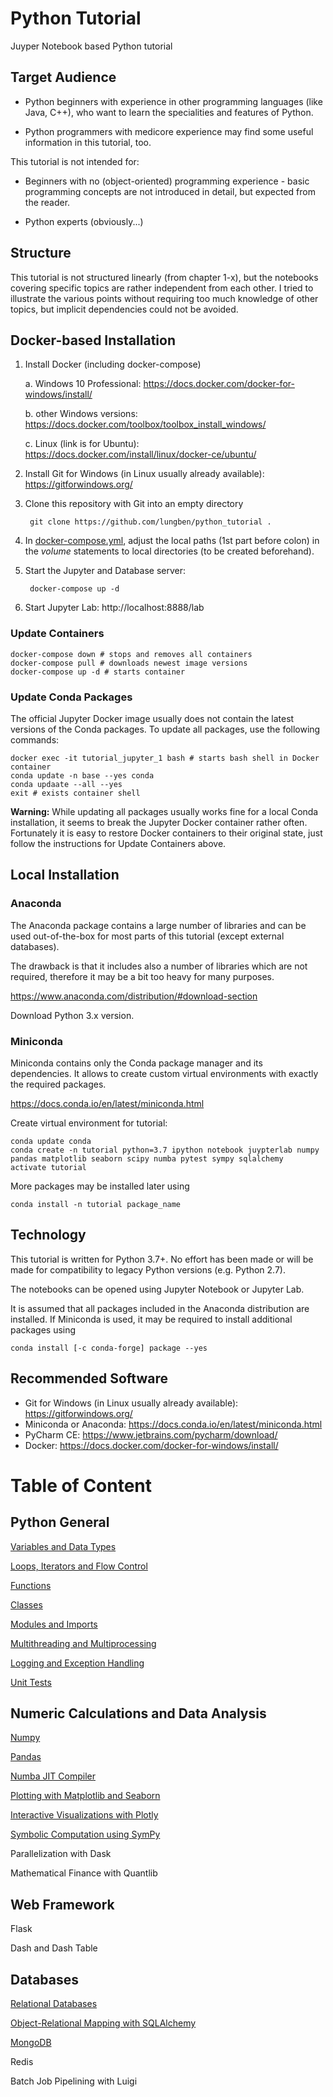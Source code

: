 # Python Tutorial
Juyper Notebook based Python tutorial

## Target Audience

* Python beginners with experience in other programming languages (like Java, C++), who want to learn the specialities and features of Python.

* Python programmers with medicore experience may find some useful information in this tutorial, too.

This tutorial is not intended for:

* Beginners with no (object-oriented) programming experience - basic programming concepts are not introduced in detail, but expected from the reader.

* Python experts (obviously...)

## Structure

This tutorial is not structured linearly (from chapter 1-x), but the notebooks covering specific topics are rather independent from each other.
I tried to illustrate the various points without requiring too much knowledge of other topics, but implicit dependencies could not be avoided.

## Docker-based Installation

1. Install Docker (including docker-compose)

    a. Windows 10 Professional: https://docs.docker.com/docker-for-windows/install/

    b. other Windows versions: https://docs.docker.com/toolbox/toolbox_install_windows/

    c. Linux (link is for Ubuntu): https://docs.docker.com/install/linux/docker-ce/ubuntu/

2. Install Git for Windows (in Linux usually already available): https://gitforwindows.org/

3. Clone this repository with Git into an empty directory

        git clone https://github.com/lungben/python_tutorial .


4. In [docker-compose.yml](docker-compose.yml), adjust the local paths (1st part before colon) in the *volume* statements to local directories (to be created beforehand).

5. Start the Jupyter and Database server:

        docker-compose up -d


6. Start Jupyter Lab: http://localhost:8888/lab

### Update Containers

    docker-compose down # stops and removes all containers
    docker-compose pull # downloads newest image versions
    docker-compose up -d # starts container
    
### Update Conda Packages

The official Jupyter Docker image usually does not contain the latest versions of the Conda packages.
To update all packages, use the following commands:

    docker exec -it tutorial_jupyter_1 bash # starts bash shell in Docker container
    conda update -n base --yes conda
    conda updaate --all --yes
    exit # exists container shell
    
__Warning:__ While updating all packages usually works fine for a local Conda installation, it seems to break the Jupyter Docker container rather often.
Fortunately it is easy to restore Docker containers to their original state, just follow the instructions for Update Containers above.

## Local Installation

### Anaconda

The Anaconda package contains a large number of libraries and can be used out-of-the-box for most parts of this tutorial (except external databases).

The drawback is that it includes also a number of libraries which are not required, therefore it may be a bit too heavy for many purposes.

https://www.anaconda.com/distribution/#download-section

Download Python 3.x version.

### Miniconda

Miniconda contains only the Conda package manager and its dependencies. It allows to create custom virtual environments with exactly the required packages. 

https://docs.conda.io/en/latest/miniconda.html

Create virtual environment for tutorial:

    conda update conda
    conda create -n tutorial python=3.7 ipython notebook juypterlab numpy pandas matplotlib seaborn scipy numba pytest sympy sqlalchemy
    activate tutorial

More packages may be installed later using 

    conda install -n tutorial package_name

## Technology

This tutorial is written for Python 3.7+. No effort has been made or will be made for compatibility to legacy Python versions (e.g. Python 2.7).

The notebooks can be opened using Jupyter Notebook or Jupyter Lab.

It is assumed that all packages included in the Anaconda distribution are installed. If Miniconda is used, it may be required to install additional packages using

    conda install [-c conda-forge] package --yes
    
## Recommended Software

* Git for Windows (in Linux usually already available): https://gitforwindows.org/
* Miniconda or Anaconda: https://docs.conda.io/en/latest/miniconda.html
* PyCharm CE: https://www.jetbrains.com/pycharm/download/
* Docker: https://docs.docker.com/docker-for-windows/install/
    
# Table of Content

## Python General

[Variables and Data Types](notebooks/variables_and_data_types.ipynb)

[Loops, Iterators and Flow Control](notebooks/loops_iterators_and_flow_control.ipynb)

[Functions](notebooks/functions.ipynb)

[Classes](notebooks/classes.ipynb)

[Modules and Imports](notebooks/modules_and_imports.ipynb)

[Multithreading and Multiprocessing](notebooks/parallel_computing.ipynb)

[Logging and Exception Handling](notebooks/logging_and_exception_handling.ipynb)

[Unit Tests](notebooks/testing.ipynb)

## Numeric Calculations and Data Analysis

[Numpy](notebooks/numpy.ipynb)

[Pandas](notebooks/pandas.ipynb)

[Numba JIT Compiler](notebooks/numba_jit.ipynb)

[Plotting with Matplotlib and Seaborn](notebooks/plotting.ipynb)

[Interactive Visualizations with Plotly](notebooks/plotly.ipynb)

[Symbolic Computation using SymPy](notebooks/symbolic_computation.ipynb)

Parallelization with Dask

Mathematical Finance with Quantlib

## Web Framework

Flask

Dash and Dash Table

## Databases

[Relational Databases](notebooks/relational_databases.ipynb)

[Object-Relational Mapping with SQLAlchemy](notebooks/sqlalchemy_orm.ipynb)

[MongoDB](notebooks/mongo_db.ipynb)

Redis

Batch Job Pipelining with Luigi
